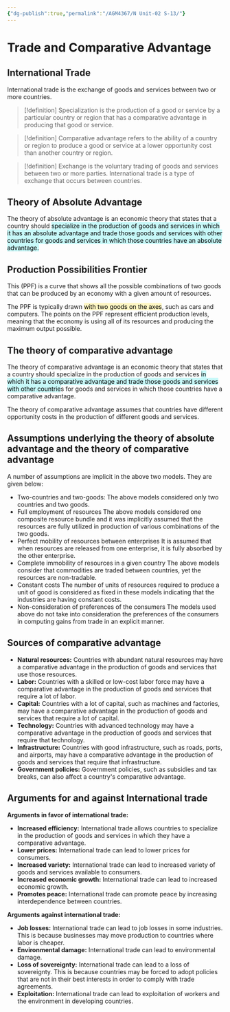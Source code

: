 ```yaml
---
{"dg-publish":true,"permalink":"/AGM4367/N Unit-02 S-13/"}
---
```



# Trade and Comparative Advantage  
## International Trade

International trade is the exchange of goods and services between two or more countries. 


> [!definition]
> Specialization is the production of a good or service by a particular country or region that has a comparative advantage in producing that good or service. 

> [!definition]
> Comparative advantage refers to the ability of a country or region to produce a good or service at a lower opportunity cost than another country or region.

> [!definition]
> Exchange is the voluntary trading of goods and services between two or more parties. International trade is a type of exchange that occurs between countries.


## Theory of Absolute Advantage
The theory of absolute advantage is an economic theory that states that a country should <mark style="background: #ABF7F7A6;">specialize in the production of goods and services in which it has an absolute advantage and trade those goods and services with other countries for goods and services in which those countries have an absolute advantage.</mark>

## Production Possibilities Frontier
This (PPF) is a curve that shows all the possible combinations of two goods that can be produced by an economy with a given amount of resources. 

The PPF is typically drawn <mark style="background: #FFF3A3A6;">with two goods on the axes</mark>, such as cars and computers. The points on the PPF represent efficient production levels, meaning that the economy is using all of its resources and producing the maximum output possible.


## The theory of comparative advantage  
The theory of comparative advantage is an economic theory that states that a country should specialize in the production of goods and services <mark style="background: #ABF7F7A6;">in which it has a comparative advantage and trade those goods and services with other countrie</mark>s for goods and services in which those countries have a comparative advantage.

The theory of comparative advantage assumes that countries have different opportunity costs in the production of different goods and services. 


## Assumptions underlying the theory of absolute advantage  and the theory of comparative advantage  

A number of assumptions are implicit in the above two models. They are given below:

- Two-countries and two-goods:  The above models considered only two countries and two goods. 
- Full employment of resources  The above models considered one composite resource bundle and it was  implicitly assumed that the resources are fully utilized in production of various  combinations of the two goods. 
- Perfect mobility of resources between enterprises  It is assumed that when resources are released from one enterprise, it is fully  absorbed by the other enterprise.
- Complete immobility of resources in a given country  The above models consider that commodities are traded between countries, yet  the resources are non-tradable. 
- Constant costs  The number of units of resources required to produce a unit of good is considered  as fixed in these models indicating that the industries are having constant costs.  
- Non-consideration of preferences of the consumers  The models used above do not take into consideration the preferences of the  consumers in computing gains from trade in an explicit manner.

## Sources of comparative advantage  
- **Natural resources:** Countries with abundant natural resources may have a comparative advantage in the production of goods and services that use those resources.
- **Labor:** Countries with a skilled or low-cost labor force may have a comparative advantage in the production of goods and services that require a lot of labor. 
- **Capital:** Countries with a lot of capital, such as machines and factories, may have a comparative advantage in the production of goods and services that require a lot of capital.
- **Technology:** Countries with advanced technology may have a comparative advantage in the production of goods and services that require that technology. 
- **Infrastructure:** Countries with good infrastructure, such as roads, ports, and airports, may have a comparative advantage in the production of goods and services that require that infrastructure. 
- **Government policies:** Government policies, such as subsidies and tax breaks, can also affect a country's comparative advantage. 


## Arguments for and against International trade  

**Arguments in favor of international trade:**

- **Increased efficiency:** International trade allows countries to specialize in the production of goods and services in which they have a comparative advantage. 
- **Lower prices:** International trade can lead to lower prices for consumers.
- **Increased variety:** International trade can lead to increased variety of goods and services available to consumers. 
- **Increased economic growth:** International trade can lead to increased economic growth. 
- **Promotes peace:** International trade can promote peace by increasing interdependence between countries.

**Arguments against international trade:**

- **Job losses:** International trade can lead to job losses in some industries. This is because businesses may move production to countries where labor is cheaper.
- **Environmental damage:** International trade can lead to environmental damage. 
- **Loss of sovereignty:** International trade can lead to a loss of sovereignty. This is because countries may be forced to adopt policies that are not in their best interests in order to comply with trade agreements.
- **Exploitation:** International trade can lead to exploitation of workers and the environment in developing countries.